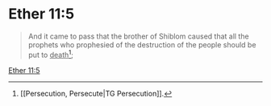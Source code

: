# Ether 11:5

> And it came to pass that the brother of Shiblom caused that all the prophets who prophesied of the destruction of the people should be put to <u>death</u>[^a];

[Ether 11:5](https://www.churchofjesuschrist.org/study/scriptures/bofm/ether/11?lang=eng&id=p5#p5)


[^a]: [[Persecution, Persecute|TG Persecution]].  
